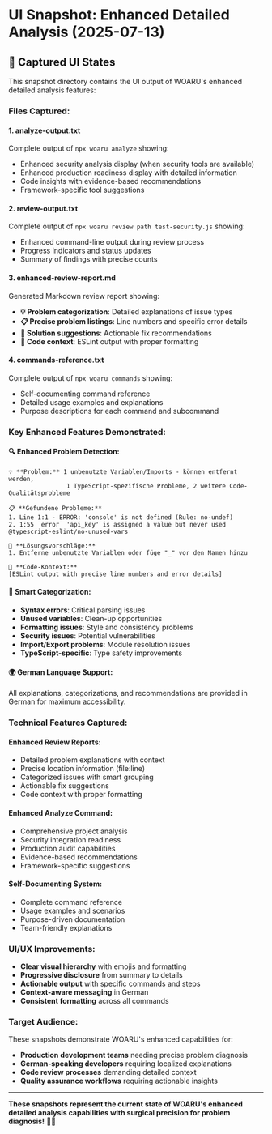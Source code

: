 # UI Snapshot: Enhanced Detailed Analysis (2025-07-13)

## 📸 **Captured UI States**

This snapshot directory contains the UI output of WOARU's enhanced detailed analysis features:

### **Files Captured:**

#### **1. analyze-output.txt**
Complete output of `npx woaru analyze` showing:
- Enhanced security analysis display (when security tools are available)
- Enhanced production readiness display with detailed information
- Code insights with evidence-based recommendations
- Framework-specific tool suggestions

#### **2. review-output.txt** 
Complete output of `npx woaru review path test-security.js` showing:
- Enhanced command-line output during review process
- Progress indicators and status updates
- Summary of findings with precise counts

#### **3. enhanced-review-report.md**
Generated Markdown review report showing:
- **💡 Problem categorization**: Detailed explanations of issue types
- **📋 Precise problem listings**: Line numbers and specific error details
- **🔧 Solution suggestions**: Actionable fix recommendations
- **📄 Code context**: ESLint output with proper formatting

#### **4. commands-reference.txt**
Complete output of `npx woaru commands` showing:
- Self-documenting command reference
- Detailed usage examples and explanations
- Purpose descriptions for each command and subcommand

### **Key Enhanced Features Demonstrated:**

#### **🔍 Enhanced Problem Detection:**
```
💡 **Problem:** 1 unbenutzte Variablen/Imports - können entfernt werden, 
                1 TypeScript-spezifische Probleme, 2 weitere Code-Qualitätsprobleme

📋 **Gefundene Probleme:**
1. Line 1:1 - ERROR: 'console' is not defined (Rule: no-undef)
2. 1:55  error  'api_key' is assigned a value but never used  @typescript-eslint/no-unused-vars

🔧 **Lösungsvorschläge:**
1. Entferne unbenutzte Variablen oder füge "_" vor den Namen hinzu

📄 **Code-Kontext:**
[ESLint output with precise line numbers and error details]
```

#### **🎯 Smart Categorization:**
- **Syntax errors**: Critical parsing issues
- **Unused variables**: Clean-up opportunities  
- **Formatting issues**: Style and consistency problems
- **Security issues**: Potential vulnerabilities
- **Import/Export problems**: Module resolution issues
- **TypeScript-specific**: Type safety improvements

#### **🌍 German Language Support:**
All explanations, categorizations, and recommendations are provided in German for maximum accessibility.

### **Technical Features Captured:**

#### **Enhanced Review Reports:**
- Detailed problem explanations with context
- Precise location information (file:line)
- Categorized issues with smart grouping
- Actionable fix suggestions
- Code context with proper formatting

#### **Enhanced Analyze Command:**
- Comprehensive project analysis
- Security integration readiness
- Production audit capabilities
- Evidence-based recommendations
- Framework-specific suggestions

#### **Self-Documenting System:**
- Complete command reference
- Usage examples and scenarios
- Purpose-driven documentation
- Team-friendly explanations

### **UI/UX Improvements:**

- **Clear visual hierarchy** with emojis and formatting
- **Progressive disclosure** from summary to details
- **Actionable output** with specific commands and steps
- **Context-aware messaging** in German
- **Consistent formatting** across all commands

### **Target Audience:**
These snapshots demonstrate WOARU's enhanced capabilities for:
- **Production development teams** needing precise problem diagnosis
- **German-speaking developers** requiring localized explanations
- **Code review processes** demanding detailed context
- **Quality assurance workflows** requiring actionable insights

---

**These snapshots represent the current state of WOARU's enhanced detailed analysis capabilities with surgical precision for problem diagnosis!** 🎯🔬
